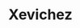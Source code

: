 ---
layout: place
title: "Xevichez"
permalink: /california/palmdale/xevichez.html
stateAbbr: CA
stateName: California
cityName: Palmdale
seo:
  name: "Xevichez"
  type: Restaurant
  links: https://www.xevichezpalmdale.com/
description: "Looking for sushi in Palmdale, California? Check out Xevichez for a delightful Japanese dining experience. Enjoy a variety of sushi and other dishes in a wel..."
place_id: ChIJ5xZHHo9ZwoARqxAcXvD-yn0
photos:
  - name: >-
      places/ChIJ5xZHHo9ZwoARqxAcXvD-yn0/photos/AeeoHcIRflKPHN9y2tqpVWAp649u1Fscg0dp1PtQshxqvUdDoNI75FGQqZC1sYfvx-ox3Zz2ikCvNsFF2Zcw1zXRnXAc_TZXpNMaKXL9cHb2tIs0Ht84CSQesjxzhJopwHDhKoe_IRbHBEE5hM-H9oRfc2hrHdseqP_KQNnTGjTM45arLXs9s1yx3iIufoiLMYnigv8JAxurxI6m8NOxYETqePIjzevj7bplqQUEvPrzi6GH-s97NDyiCVITUYoejxMoThIODQsZwcwft-d3eIiwrL-orGLWHozH1XPOM77NaweilhwCkVvlWMvEIcFS4QJR6i2IbnGEHKs8zVcGUf9CK_S1gwhKv0t0IWmPrwvOOKfq5G2t9btMLMKw6oFpfaHLJP4Otw1-2VyIfoe2_YifRUTFB0YovZdLFKj-SpKwuHFSlQ
    widthPx: 4204
    heightPx: 2803
    authorAttributions:
      - displayName: Edgar Barradas
        uri: https://maps.google.com/maps/contrib/103392602740484397575
        photoUri: >-
          https://lh3.googleusercontent.com/a-/ALV-UjXU_64UqHfDOkxRmMtiSwCL_xIi-fqN1P_5NlSqh1Fry2aX0Do=s100-p-k-no-mo
    flagContentUri: >-
      https://www.google.com/local/imagery/report/?cb_client=maps_api_places.places_api&image_key=!1e10!2sCIHM0ogKEICAgICThKX3Ug&hl=en-US
    googleMapsUri: >-
      https://www.google.com/maps/place//data=!3m4!1e2!3m2!1sCIHM0ogKEICAgICThKX3Ug!2e10!4m2!3m1!1s0x80c2598f1e4716e7:0x7dcafef05e1c10ab
  - name: >-
      places/ChIJ5xZHHo9ZwoARqxAcXvD-yn0/photos/AeeoHcKRCANDkGIO0ZGo6qVaVWfk-ZWdKnUcsr3AWqEzcoDRX9xOfzVBq-rs-mCQzAourgB4t5E8Gj9drrGRinK5vLi6Y9tPK3ZQ9DBcYUQV7u6CKkYbt63Ox_hnNs2SUN0DG3uc72iuoPaj1XP9o8YEh-rEom0fXYB_W5q3F0h4y_ixWW1UPNcj7ZqI_XUoiDVQp6nHyXm2JQh-IuyGFGoaO4g1NmQT_66mDKY2E49EtsZSklnFIcd6vrY_H6blr0kEgR0ZzrwS2NFlovAeNGczkwVQEfVPza5aMCuha9dZ1Wky4g
    widthPx: 1179
    heightPx: 1169
    authorAttributions:
      - displayName: Xevichez
        uri: https://maps.google.com/maps/contrib/115630506988848290399
        photoUri: >-
          https://lh3.googleusercontent.com/a/ACg8ocI4JVwNfcinb9DvEZplLALX1oMEal5ouRa1c2jqmQSWDp9ZUA=s100-p-k-no-mo
    flagContentUri: >-
      https://www.google.com/local/imagery/report/?cb_client=maps_api_places.places_api&image_key=!1e10!2sAF1QipMeGIfngzudF3DElIRzFYkdYemSQxf4uCZFZbux&hl=en-US
    googleMapsUri: >-
      https://www.google.com/maps/place//data=!3m4!1e2!3m2!1sAF1QipMeGIfngzudF3DElIRzFYkdYemSQxf4uCZFZbux!2e10!4m2!3m1!1s0x80c2598f1e4716e7:0x7dcafef05e1c10ab
  - name: >-
      places/ChIJ5xZHHo9ZwoARqxAcXvD-yn0/photos/AeeoHcIesDD-RgrOADdvKKuYlof4bmeLePryV7HTCLaJTeCXkVKOoh7FieWgjGPGaSP8xXg-lNztfnTzoI_XMylpGraEPzS1gL0qK-FA8pdDg5zix6veidXVxU7hdVZgw-wNsrTKTepFwPZ4JNXlaMJMPGFwLZltKCX5rD5Yop4cjOtoljYQDXIiQUhjtyxvu7UtwdFmXdIwCfvKSzK4mJTKfJjRr2louyXwzXNUal1F1PklDFvzdTlAhXbh8Fgj0wZ5Gu8xR4ACKKiuVoiBklE2pv6OmJaKb2wNX9XYEzGiFJ7xcC8P78tkR8uae57lZTNV75-ql7j_yJtgx00qZAgeBx7hXes7dlDOnR6qoUStu7sJLlTmDRKZSGl8ErJ3SFBO95YKgCRgGCIQXh9nVeN02BrVfGNCpZkpz8DMND2ouY3rXZUU
    widthPx: 4000
    heightPx: 2252
    authorAttributions:
      - displayName: Milton Frisby
        uri: https://maps.google.com/maps/contrib/110504852915161967468
        photoUri: >-
          https://lh3.googleusercontent.com/a-/ALV-UjU_c-Fj5WRo796xyNuJRv0inPOerHmcFu4aWiEvW2Ih131Ddm4f-w=s100-p-k-no-mo
    flagContentUri: >-
      https://www.google.com/local/imagery/report/?cb_client=maps_api_places.places_api&image_key=!1e10!2sCIHM0ogKEICAgMDIrKDguQE&hl=en-US
    googleMapsUri: >-
      https://www.google.com/maps/place//data=!3m4!1e2!3m2!1sCIHM0ogKEICAgMDIrKDguQE!2e10!4m2!3m1!1s0x80c2598f1e4716e7:0x7dcafef05e1c10ab
  - name: >-
      places/ChIJ5xZHHo9ZwoARqxAcXvD-yn0/photos/AeeoHcJbYeTypafILIbvr-pwH3T_PoghaSmhXWK0asivyoU1N3zuMkpdXN00A31PXR2RCTViUaWOy2GxLhP8FoXVALMVUDZiG5JS_kkipWy1M5joSAqiqSc7fv3g4pXqgN0B2DcVV5-kImmG3Z3xvVqP9l5F02I37mUjddSX4xhcVqL8xyRluLsazXsHC-w39R349dx6-CDTotuIlzXGukzYe9cze_8HCon_JoRiwvHZeyK8n_ggXCD2_cjjf0A22zlJgbzHCjarOhaE5YLegFGEImbkEIV_YtVpwNJpvdTI6EifHA
    widthPx: 3024
    heightPx: 4032
    authorAttributions:
      - displayName: Xevichez
        uri: https://maps.google.com/maps/contrib/115630506988848290399
        photoUri: >-
          https://lh3.googleusercontent.com/a/ACg8ocI4JVwNfcinb9DvEZplLALX1oMEal5ouRa1c2jqmQSWDp9ZUA=s100-p-k-no-mo
    flagContentUri: >-
      https://www.google.com/local/imagery/report/?cb_client=maps_api_places.places_api&image_key=!1e10!2sAF1QipOrRX98KVsXaq5D_a6Qxq7-GJpTxY_pNeYbMtIy&hl=en-US
    googleMapsUri: >-
      https://www.google.com/maps/place//data=!3m4!1e2!3m2!1sAF1QipOrRX98KVsXaq5D_a6Qxq7-GJpTxY_pNeYbMtIy!2e10!4m2!3m1!1s0x80c2598f1e4716e7:0x7dcafef05e1c10ab
  - name: >-
      places/ChIJ5xZHHo9ZwoARqxAcXvD-yn0/photos/AeeoHcJT4FYgFNltJxubiYA6nSXx1udzsdzddgSpLOR4y_8ny07rK1hbGCdC7-PmkH-JWfy60zsFvwDJ-75ZTYHRMMPLEyVjFx38GZ0kptf-7NfJ-oM98xYbW5mSQ2icz-J-OvCMLr0dzBqWCWEolPnfAHRC0xOVB4HKCQLQunnwlHoRsZDL85Vrv5RBVYFBz9D_L78B5Os4zGnuk7PM8pqgclWeIBNMzAF0kr7ETe-WqzkCxveNOgnHxJSTwAxeF8MYXCFntDvjcKaSyqAp0keiumPnlB4fb3YRIj0ah6_gL8tXbw
    widthPx: 3024
    heightPx: 3302
    authorAttributions:
      - displayName: Xevichez
        uri: https://maps.google.com/maps/contrib/115630506988848290399
        photoUri: >-
          https://lh3.googleusercontent.com/a/ACg8ocI4JVwNfcinb9DvEZplLALX1oMEal5ouRa1c2jqmQSWDp9ZUA=s100-p-k-no-mo
    flagContentUri: >-
      https://www.google.com/local/imagery/report/?cb_client=maps_api_places.places_api&image_key=!1e10!2sAF1QipMEOTloujrJ3-abUvGVmciIW6Ck_lY9YXc_dne5&hl=en-US
    googleMapsUri: >-
      https://www.google.com/maps/place//data=!3m4!1e2!3m2!1sAF1QipMEOTloujrJ3-abUvGVmciIW6Ck_lY9YXc_dne5!2e10!4m2!3m1!1s0x80c2598f1e4716e7:0x7dcafef05e1c10ab
  - name: >-
      places/ChIJ5xZHHo9ZwoARqxAcXvD-yn0/photos/AeeoHcKObc7Na0rxMo6inbjJjynHJrKvecEgR5W6LC44O5ygq7AseUbc2_bQAG90WJHU1JXBRATi0TtrjkCFEm36PUXtIfLdeUc8Sgrd6UPgWnS0P9qJBaq3KYpTXfMETBHcbngvQfH-kEYk-4BoGpHGzGpY-5ke_UO56bjf3Iela_LgaOsonLNeLCOZ9VKzUL9rnrqNhyiLjfbD6ZOgshDt4blzSTXUj9PsSOo6kW4CF4JPxhb9PHVTOCOMC25NrVd6XCsqsLgWgqzNK-rZEu-x6CG3ihct6OIMEDdhBq660PzP3Du3WOCJnnn1HViIZPOxTBlLEijnVkGaKsABQWN54gTufaen6o9uZGf5xkPVCPZFTJCmlss-OrTtMDHhd7Qb098vVob1DRFpNjkrkvBZYfpCAHDrhJUWfuHLvl8L77M
    widthPx: 2846
    heightPx: 3600
    authorAttributions:
      - displayName: Valera Kuzmenko
        uri: https://maps.google.com/maps/contrib/107744724685048767069
        photoUri: >-
          https://lh3.googleusercontent.com/a/ACg8ocLfjWYkGHA3dVrXyT5UyBm1UKhQvvMkKHwRvp9cslqFtNVilg=s100-p-k-no-mo
    flagContentUri: >-
      https://www.google.com/local/imagery/report/?cb_client=maps_api_places.places_api&image_key=!1e10!2sCIHM0ogKEICAgICnyteVBw&hl=en-US
    googleMapsUri: >-
      https://www.google.com/maps/place//data=!3m4!1e2!3m2!1sCIHM0ogKEICAgICnyteVBw!2e10!4m2!3m1!1s0x80c2598f1e4716e7:0x7dcafef05e1c10ab
  - name: >-
      places/ChIJ5xZHHo9ZwoARqxAcXvD-yn0/photos/AeeoHcKIRjD2iIwraxlQE2SNseOZYD55gGeCTj1pykbbxe47XsPBHVLEAf-L-MDHOmuxom2d6fcs6eRMkmGgDfAc8kQwE9l4A7XP-wI4JxjO9wQ-w3aFZ-OV56htv4H1g7GKqTiRU_6-br6wk59KPP6ejDiDqxsl9y3D7xkh_wcSY8NoHKLGJIv1LACHykSo9pvTurjTft92vX0Y3O6SaGSdOrJlvn6SjmY4A02FPk4bvRLeEfY-qUon9e9fc_HZ7o4M-SDKPXQR3K9TDIj523efIpcLYbbohKlmPKuR8lGEnObAF-MMS5Fff3GyNKZdHe8X9m_3RTdgsWaPti-u476dOMJOmqV1MVXmcyNuJIlLX0tTYnqdStf2-p3pXD9UVaj_S5OnFxpuDAv-LzDitxW4cSE49mfGdeuCGPbbef2rsL92Hw
    widthPx: 4800
    heightPx: 3200
    authorAttributions:
      - displayName: Edgar Barradas
        uri: https://maps.google.com/maps/contrib/103392602740484397575
        photoUri: >-
          https://lh3.googleusercontent.com/a-/ALV-UjXU_64UqHfDOkxRmMtiSwCL_xIi-fqN1P_5NlSqh1Fry2aX0Do=s100-p-k-no-mo
    flagContentUri: >-
      https://www.google.com/local/imagery/report/?cb_client=maps_api_places.places_api&image_key=!1e10!2sCIHM0ogKEICAgICThKW_FQ&hl=en-US
    googleMapsUri: >-
      https://www.google.com/maps/place//data=!3m4!1e2!3m2!1sCIHM0ogKEICAgICThKW_FQ!2e10!4m2!3m1!1s0x80c2598f1e4716e7:0x7dcafef05e1c10ab
  - name: >-
      places/ChIJ5xZHHo9ZwoARqxAcXvD-yn0/photos/AeeoHcKMg4ELl5buo0e-0Dz-bJmuQjjYb2E4wTOgmk-1z1m7vFnGYf8bJWwDHFlVbQPNE3gXjNO3CmC7w8gjk4DyGoIUYfOuxNqdHpDQ6W0JnPONluXkZaHfBYEsvuj4S3l9pFRMkWHPYzREwO26JbpAWuxnZ2H5Mgws2kwfJpHX8JkRAeWaKCmbdlHUGkeXh22Oyt06-vW6BrZbD4ekgHYNjNE66FswXVhWfDNSOft0cYcn3-UFSouIAn4lml5AXYgZPB8XfeHz-jDqjJjg0bOIxlqyZ5lwaORDUqYMJ7i5peHBWw
    widthPx: 1512
    heightPx: 2016
    authorAttributions:
      - displayName: Xevichez
        uri: https://maps.google.com/maps/contrib/115630506988848290399
        photoUri: >-
          https://lh3.googleusercontent.com/a/ACg8ocI4JVwNfcinb9DvEZplLALX1oMEal5ouRa1c2jqmQSWDp9ZUA=s100-p-k-no-mo
    flagContentUri: >-
      https://www.google.com/local/imagery/report/?cb_client=maps_api_places.places_api&image_key=!1e10!2sAF1QipN2-NjeFbOcFDz2vpHLVbrURaqk_f_mpGKzFHGg&hl=en-US
    googleMapsUri: >-
      https://www.google.com/maps/place//data=!3m4!1e2!3m2!1sAF1QipN2-NjeFbOcFDz2vpHLVbrURaqk_f_mpGKzFHGg!2e10!4m2!3m1!1s0x80c2598f1e4716e7:0x7dcafef05e1c10ab
  - name: >-
      places/ChIJ5xZHHo9ZwoARqxAcXvD-yn0/photos/AeeoHcJzbwQNkM-Lvo6Yx6lQJvPqsWeKj9Ic6Pb7XS-RQEZOWatMi01QCjCICcxwpGYOjxanqe4eLEni_snXl7qJ54U4vyAfWfWSead7vP8vWk-8by9BNX2jEb3tynYn54PdBlNY9EUUkSwBr5EoDLadySiicgekEzGPbAQR6dd2j60cg3_3BYAXt4O-BBF2l0WI6_3co3EjkJrUrjZnUPuAClFg-WMphjs70UznLB6pXJmHAj1seL4RFn2aMC4vIZEM9fmjF0MdY-2JX7uGZitH6XYlrlDSi7ttdOWPWk18mEBzIMTEyX_9NGT0XR8jRl4SiP6QIOCWAv9d41DniDti34kmTnoA9vJVD2NNBOPx36KN52522suXGPANBJy7KWT6JLd4mDjcYGfqdac2mXL4JfHqXDj8chEQuOw2TLBBn0E
    widthPx: 3000
    heightPx: 4000
    authorAttributions:
      - displayName: Pattie Ayala
        uri: https://maps.google.com/maps/contrib/114816808647945423401
        photoUri: >-
          https://lh3.googleusercontent.com/a-/ALV-UjW8--ZW7A09Yn9pQXreXzSYgWNYDKzaxsra2O29CtO7mJLz3NHkqQ=s100-p-k-no-mo
    flagContentUri: >-
      https://www.google.com/local/imagery/report/?cb_client=maps_api_places.places_api&image_key=!1e10!2sCIHM0ogKEICAgIDnh_DLKw&hl=en-US
    googleMapsUri: >-
      https://www.google.com/maps/place//data=!3m4!1e2!3m2!1sCIHM0ogKEICAgIDnh_DLKw!2e10!4m2!3m1!1s0x80c2598f1e4716e7:0x7dcafef05e1c10ab
  - name: >-
      places/ChIJ5xZHHo9ZwoARqxAcXvD-yn0/photos/AeeoHcJ-uCnp-PdQFmiPXOC70aQI7KVK0uJpeEVcH4t0Tp1wvoZMFBCbt5ysahhfmlVrLFTOmSqml-06ta8wEnkZjD-FdSMPqTzEKYgdHHtEZtEyO3g5lebUgXpBJZD2PkfuUeptLVqXvgoWPfjBD1c_oZ0nzGOuFBxxdl6Je3FrIMyuiev3PKsxF_YyCZ9u6570rPvuQk4BGrDA8fD3mAt4JbB2IC3v4mQ0upw5qDC81Q6Wje-motGw61nYUy-O_Q1ErqnYTv-FBqOTdOST9iu9Y33tbQvFrbKXS6D-b9T2bOznOsy6xCfbS9dGA-P-ER1EEvlPFYUPnMmHjfigzj9_KuAo09Syt4iZJp69Bo2gXJcuYZ4Zscd5i6i1wZPXCpZVvgOixhsq-MLlFEDkavsZYxzk0m2KtmEz-CWq54CAqnk
    widthPx: 4032
    heightPx: 3024
    authorAttributions:
      - displayName: A. S.
        uri: https://maps.google.com/maps/contrib/105258792815064489079
        photoUri: >-
          https://lh3.googleusercontent.com/a/ACg8ocL1mwCIBmlZSzRT-sUuVotsLN2wSiDeZs2prAuCD4DjTGskuZ4=s100-p-k-no-mo
    flagContentUri: >-
      https://www.google.com/local/imagery/report/?cb_client=maps_api_places.places_api&image_key=!1e10!2sCIHM0ogKEICAgID_zMXdaA&hl=en-US
    googleMapsUri: >-
      https://www.google.com/maps/place//data=!3m4!1e2!3m2!1sCIHM0ogKEICAgID_zMXdaA!2e10!4m2!3m1!1s0x80c2598f1e4716e7:0x7dcafef05e1c10ab
address: 422 W Rancho Vista Blvd, Palmdale, CA 93551, USA
street: 422 W Rancho Vista Blvd
city: Palmdale
state: CA
zip: '93551'
country: USA
neighborhood: null
latitude: '34.600152'
longitude: '-118.137374'
accessibility_options:
  wheelchairAccessibleParking: true
  wheelchairAccessibleEntrance: true
  wheelchairAccessibleRestroom: true
  wheelchairAccessibleSeating: true
business_status: OPERATIONAL
name: Xevichez
google_maps_links:
  directionsUri: >-
    https://www.google.com/maps/dir//''/data=!4m7!4m6!1m1!4e2!1m2!1m1!1s0x80c2598f1e4716e7:0x7dcafef05e1c10ab!3e0
  placeUri: https://maps.google.com/?cid=9064337508361048235
  writeAReviewUri: >-
    https://www.google.com/maps/place//data=!4m3!3m2!1s0x80c2598f1e4716e7:0x7dcafef05e1c10ab!12e1
  reviewsUri: >-
    https://www.google.com/maps/place//data=!4m4!3m3!1s0x80c2598f1e4716e7:0x7dcafef05e1c10ab!9m1!1b1
  photosUri: >-
    https://www.google.com/maps/place//data=!4m3!3m2!1s0x80c2598f1e4716e7:0x7dcafef05e1c10ab!10e5
primary_type: Sushi Restaurant
opening_hours:
  regular: null
  current: null
secondary_opening_hours:
  regular:
    weekdayDescriptions: null
    type: null
  current:
    weekdayDescriptions: null
    type: null
phone: (661) 282-1289
price_level: null
price_range: null
rating: '4.1'
rating_count: 209
website: https://www.xevichezpalmdale.com/
reviews: null
parking_options: null
payment_options: null
allow_dogs: null
curbside_pickup: null
delivery: null
dine_in: null
good_for_children: null
good_for_groups: null
good_for_sports: null
live_music: null
menu_for_children: null
outdoor_seating: null
reservable: null
restroom: null
serves_beer: null
serves_breakfast: null
serves_brunch: null
serves_cocktails: null
serves_coffee: null
serves_dinner: null
serves_dessert: null
serves_lunch: null
serves_vegetarian_food: null
serves_wine: null
takeout: null
summary: null

---